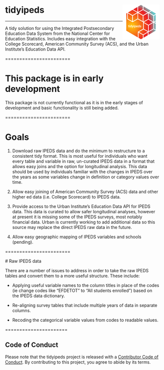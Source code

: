 
<!-- README.md is generated from README.Rmd. Please edit that file -->

# tidyipeds <img src='man/figures/logo.png' align="right" height="113" />

-----

A tidy solution for using the Integrated Postsecondary Education Data
System from the National Center for Education Statistics. Includes easy
integration with the College Scorecard, American Community Survey (ACS),
and the Urban Institute’s Education Data API.

\=======================

# This package is in early development

This package is not currently functional as it is in the early stages of
development and basic functionality is still being added.

\=======================

# Goals

1.  Download raw IPEDS data and do the minimum to restructure to a
    consistent tidy format. This is most useful for individuals who want
    every table and variable in raw, un-curated IPEDS data in a format
    that allows easy joins and the option for longitudinal analysis.
    This data should be used by individuals familiar with the changes in
    IPEDS over the years as some variables change in definition or
    category values over time.

2.  Allow easy joining of American Community Survey (ACS) data and other
    higher ed data (i.e. College Scorecard) to IPEDS data.

3.  Provide access to the Urban Institute’s Education Data API for IPEDS
    data. This data is curated to allow safer longitudinal analyses,
    however at present it is missing some of the IPEDS surveys, most
    notably financial data. Urban is currently working to add additional
    data so this source may replace the direct IPEDS raw data in the
    future.

4.  Allow easy geographic mapping of IPEDS variables and schools
    (pending).

\=======================

\# Raw IPEDS data

There are a number of issues to address in order to take the raw IPEDS
tables and convert them to a more useful structure. These include:

  - Applying useful variable names to the column titles in place of the
    codes (ie change codes like “EFDETOT” to “All students enrolled”)
    based on the IPEDS data dictionary.

  - Re-aligning survey tables that include multiple years of data in
    separate columns.

  - Recoding the categorical variable values from codes to readable
    values.

\======================

## Code of Conduct

Please note that the tidyipeds project is released with a [Contributor
Code of
Conduct](https://contributor-covenant.org/version/2/0/CODE_OF_CONDUCT.html).
By contributing to this project, you agree to abide by its terms.
